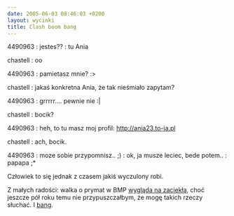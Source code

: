 ```yaml
---
date: 2005-06-03 08:46:03 +0200
layout: wycinki
title: Clash boom bang
---
```


4490963
: jestes??
: tu Ania

chastell
: oo

4490963
: pamietasz mnie? :>

chastell
: jakaś konkretna Ania, że tak nieśmiało zapytam?

4490963
: grrrrr.... pewnie nie :\|

chastell
: bocik?

4490963
: heh, to tu masz moj profil: http://ania23.to-ja.pl

chastell
: ach, bocik.

4490963
: moze sobie przypomnisz.. ;)
: ok, ja musze leciec, bede potem..
: papapa ;*

Człowiek to się jednak z czasem jakiś wyczulony robi.

Z małych radości: walka o prymat w BMP [wygląda na zaciekłą](wycinki/top-tracks.png 'Audioscrobbler’s top tracks'), choć jeszcze pół roku temu nie przypuszczałbym, że mogę takich rzeczy słuchać. I [bang](wycinki/bang.png 'z czego piosenki TMBG nie znam').
